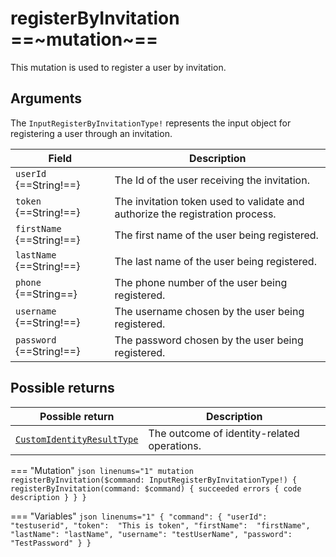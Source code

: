 # registerByInvitation ==~mutation~==

This mutation is used to register a user by invitation.

## Arguments

The `InputRegisterByInvitationType!` represents the input object for registering a user through an invitation.

| Field          | Description                                                                                     |
|----------------|-------------------------------------------------------------------------------------------------|
| `userId` {==String!==}      | The Id of the user receiving the invitation.                                       |
| `token` {==String!==}       | The invitation token used to validate and authorize the registration process.      |
| `firstName` {==String!==}   | The first name of the user being registered.                                       |
| `lastName` {==String!==}    | The last name of the user being registered.                                        |
| `phone` {==String==}        | The phone number of the user being registered.                                     |
| `username` {==String!==}    | The username chosen by the user being registered.                                  |
| `password` {==String!==}    | The password chosen by the user being registered.                                  |

## Possible returns

| Possible return                                          	             | Description                                         	|
|------------------------------------------------------------------------|-----------------------------------------------------	|
| [`CustomIdentityResultType`](../Objects/CustomIdentityResultType.md)   | The outcome of identity-related operations.         	|


=== "Mutation"
    ```json linenums="1"
    mutation registerByInvitation($command: InputRegisterByInvitationType!) {
    registerByInvitation(command: $command) {
    succeeded
        errors
        {
        code
        description
        }
    }
    }
    ```

=== "Variables"
    ```json linenums="1"
    {
    "command": {
        "userId": "testuserid",
        "token":  "This is token",
        "firstName":  "firstName",
        "lastName": "lastName",
        "username": "testUserName",
        "password": "TestPassword"
    }
    }
    ```
